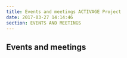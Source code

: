 ```yaml
---
title: Events and meetings ACTIVAGE Project
date: 2017-03-27 14:14:46
section: EVENTS AND MEETINGS
---
```

## Events and meetings